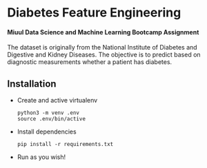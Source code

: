 # Diabetes Feature Engineering
#### Miuul Data Science and Machine Learning Bootcamp Assignment

The dataset is originally from the National Institute of Diabetes and Digestive and Kidney Diseases. The objective is to predict based on diagnostic measurements whether a patient has diabetes.

## Installation
* Create and active virtualenv
    ```
    python3 -m venv .env
    source .env/bin/active
    ```
* Install dependencies
    ```
    pip install -r requirements.txt
    ```
* Run as you wish!
